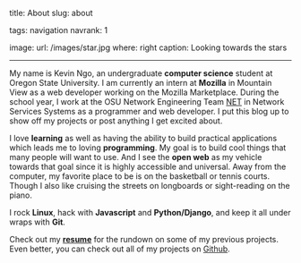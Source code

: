 title: About
slug: about

tags: navigation
navrank: 1

image:
    url: /images/star.jpg
    where: right
    caption: Looking towards the stars

---

My name is Kevin Ngo, an undergraduate **computer science** student at Oregon
State University. I am currently an intern at **Mozilla** in Mountain View as a web
developer working on the Mozilla Marketplace. During the school year, I work at
the OSU Network Engineering Team [NET][net] in Network Services Systems as a
programmer and web developer. I put this blog up to show off my projects or
post anything I get excited about.

I love **learning** as well as having the ability to build practical
applications which leads me to loving **programming**. My goal is to build cool
things that many people will want to use. And I see the **open web** as my vehicle
towards that goal since it is highly accessible and universal. Away from the
computer, my favorite place to be is on the basketball or tennis courts. Though
I also like cruising the streets on longboards or sight-reading on the piano.

I rock **Linux**, hack with **Javascript** and **Python/Django**, and keep it
all under wraps with **Git**.

Check out my [**resume**](/resume) for the rundown on some of my previous
projects. Even better, you can check out all of my projects on
[Github][github].

[net]:http://oregonstate.edu/net
[linkedin]:http://www.linkedin.com/pub/kevin-ngo/42/576/b5a
[piano]:http://www.youtube.com/watch?v=bocsXSPMYbU
[tennis]:http://www.facebook.com/video/video.php?v=1065800744763
[github]:http://github.com/ngokevin
